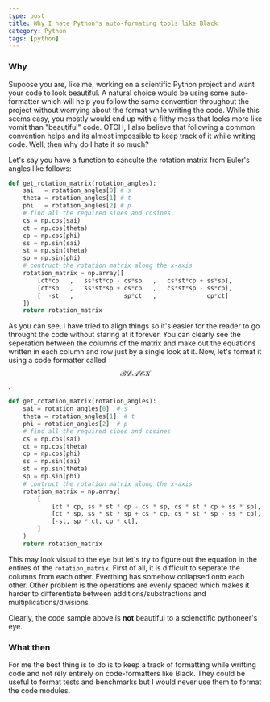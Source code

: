```yaml
---
type: post
title: Why I hate Python's auto-formating tools like Black
category: Python
tags: [python]
---
```


### Why

Supoose you are, like me, working on a scientific Python project and want your code to look beautiful. A natural choice would be using some auto-formatter which will help you follow the same convention throughout the project without worrying about the format while writing the code. While this seems easy, you mostly would end up with a filthy mess that looks more like vomit than "beautiful" code. OTOH, I also believe that following a common convention helps and its almost impossible to keep track of it while writing code. Well, then why do I hate it so much?

Let's say you have a function to canculte the rotation matrix from Euler's angles like follows:

```python
def get_rotation_matrix(rotation_angles):
    sai   = rotation_angles[0] # s
    theta = rotation_angles[1] # t
    phi   = rotation_angles[2] # p
    # find all the required sines and cosines
    cs = np.cos(sai)
    ct = np.cos(theta)
    cp = np.cos(phi)
    ss = np.sin(sai)
    st = np.sin(theta)
    sp = np.sin(phi)
    # contruct the rotation matrix along the x-axis
    rotation_matrix = np.array([
        [ct*cp   ,   ss*st*cp - cs*sp   ,   cs*st*cp + ss*sp],
        [ct*sp   ,   ss*st*sp + cs*cp   ,   cs*st*sp - ss*cp],
        [  -st   ,              sp*ct   ,              cp*ct]
    ])
    return rotation_matrix
```

As you can see, I have tried to align things so it's easier for the reader to go throught the code without staring at it forever. You can clearly see the seperation between the columns of the matrix and make out the equations written in each column and row just by a single look at it. Now, let's format it using a code formatter called $$\mathcal{BLACK}$$.

```python
def get_rotation_matrix(rotation_angles):
    sai = rotation_angles[0]  # s
    theta = rotation_angles[1]  # t
    phi = rotation_angles[2]  # p
    # find all the required sines and cosines
    cs = np.cos(sai)
    ct = np.cos(theta)
    cp = np.cos(phi)
    ss = np.sin(sai)
    st = np.sin(theta)
    sp = np.sin(phi)
    # contruct the rotation matrix along the x-axis
    rotation_matrix = np.array(
        [
            [ct * cp, ss * st * cp - cs * sp, cs * st * cp + ss * sp],
            [ct * sp, ss * st * sp + cs * cp, cs * st * sp - ss * cp],
            [-st, sp * ct, cp * ct],
        ]
    )
    return rotation_matrix
```

This may look visual to the eye but let's try to figure out the equation in the entires of the ``rotation_matrix``. First of all, it is difficult to seperate the columns from each other. Everthing has somehow collapsed onto each other. Other problem is the operations are evenly spaced which makes it harder to differentiate between additions/substractions and multiplications/divisions.

Clearly, the code sample above is **not** beautiful to a scienctific pythoneer's eye.

### What then

For me the best thing is to do is to keep a track of formatting while writting code and not rely entirely on code-formatters like Black. They could be useful to format tests and benchmarks but I would never use them to format the code modules.
